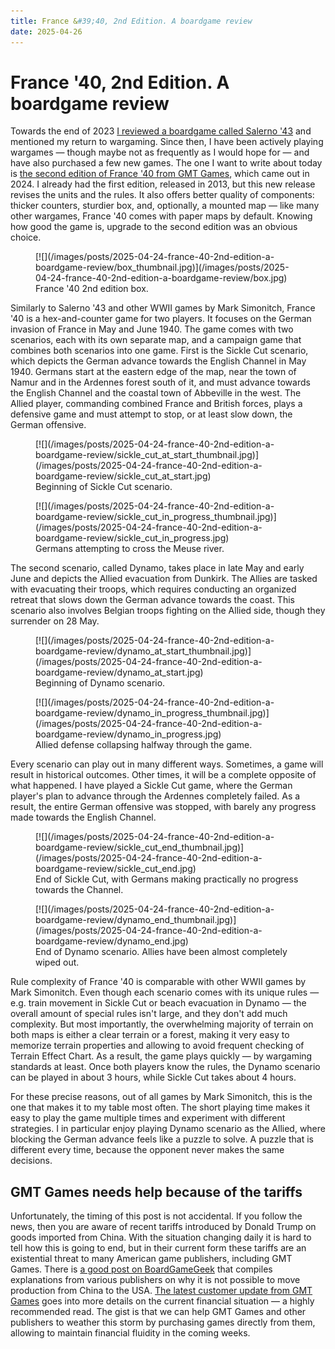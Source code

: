 ```yaml
---
title: France &#39;40, 2nd Edition. A boardgame review
date: 2025-04-26
---
```


France '40, 2nd Edition. A boardgame review
===========================================

Towards the end of 2023 [I reviewed a boardgame called Salerno
'43](https://jstolarek.github.io/posts/2023-10-25-salerno-43.html) and mentioned
my return to wargaming.  Since then, I have been actively playing wargames
&mdash; though maybe not as frequently as I would hope for &mdash; and have also
purchased a few new games.  The one I want to write about today is [the second
edition of France '40 from GMT
Games](https://www.gmtgames.com/p-635-france-40-2nd-edition.aspx), which came
out in 2024.  I already had the first edition, released in 2013, but this new
release revises the units and the rules.  It also offers better quality of
components: thicker counters, sturdier box, and, optionally, a mounted map
&mdash; like many other wargames, France '40 comes with paper maps by default.
Knowing how good the game is, upgrade to the second edition was an obvious
choice.

<div class="thumbnail">
<figure>
[![](/images/posts/2025-04-24-france-40-2nd-edition-a-boardgame-review/box_thumbnail.jpg)](/images/posts/2025-04-24-france-40-2nd-edition-a-boardgame-review/box.jpg)
<figcaption>France '40 2nd edition box.</figcaption>
</figure>
</div>

Similarly to Salerno '43 and other WWII games by Mark Simonitch, France '40 is a
hex-and-counter game for two players.  It focuses on the German invasion of
France in May and June 1940.  The game comes with two scenarios, each with its
own separate map, and a campaign game that combines both scenarios into one
game.  First is the Sickle Cut scenario, which depicts the German advance
towards the English Channel in May 1940.  Germans start at the eastern edge of
the map, near the town of Namur and in the Ardennes forest south of it, and must
advance towards the English Channel and the coastal town of Abbeville in the
west.  The Allied player, commanding combined France and British forces, plays a
defensive game and must attempt to stop, or at least slow down, the German
offensive.

<div class="thumbnail">
<figure>
[![](/images/posts/2025-04-24-france-40-2nd-edition-a-boardgame-review/sickle_cut_at_start_thumbnail.jpg)](/images/posts/2025-04-24-france-40-2nd-edition-a-boardgame-review/sickle_cut_at_start.jpg)
<figcaption>Beginning of Sickle Cut scenario.</figcaption>
</figure>
</div>

<div class="thumbnail">
<figure>
[![](/images/posts/2025-04-24-france-40-2nd-edition-a-boardgame-review/sickle_cut_in_progress_thumbnail.jpg)](/images/posts/2025-04-24-france-40-2nd-edition-a-boardgame-review/sickle_cut_in_progress.jpg)
<figcaption>Germans attempting to cross the Meuse river.</figcaption>
</figure>
</div>

The second scenario, called Dynamo, takes place in late May and early June and
depicts the Allied evacuation from Dunkirk.  The Allies are tasked with
evacuating their troops, which requires conducting an organized retreat that
slows down the German advance towards the coast.  This scenario also involves
Belgian troops fighting on the Allied side, though they surrender on 28 May.

<div class="thumbnail">
<figure>
[![](/images/posts/2025-04-24-france-40-2nd-edition-a-boardgame-review/dynamo_at_start_thumbnail.jpg)](/images/posts/2025-04-24-france-40-2nd-edition-a-boardgame-review/dynamo_at_start.jpg)
<figcaption>Beginning of Dynamo scenario.</figcaption>
</figure>
</div>

<div class="thumbnail">
<figure>
[![](/images/posts/2025-04-24-france-40-2nd-edition-a-boardgame-review/dynamo_in_progress_thumbnail.jpg)](/images/posts/2025-04-24-france-40-2nd-edition-a-boardgame-review/dynamo_in_progress.jpg)
<figcaption>Allied defense collapsing halfway through the game.</figcaption>
</figure>
</div>

Every scenario can play out in many different ways.  Sometimes, a game will
result in historical outcomes.  Other times, it will be a complete opposite of
what happened.  I have played a Sickle Cut game, where the German player's plan
to advance through the Ardennes completely failed.  As a result, the entire
German offensive was stopped, with barely any progress made towards the English
Channel.

<div class="thumbnail">
<figure>
[![](/images/posts/2025-04-24-france-40-2nd-edition-a-boardgame-review/sickle_cut_end_thumbnail.jpg)](/images/posts/2025-04-24-france-40-2nd-edition-a-boardgame-review/sickle_cut_end.jpg)
<figcaption>End of Sickle Cut, with Germans making practically no progress towards the Channel.</figcaption>
</figure>
</div>

<div class="thumbnail">
<figure>
[![](/images/posts/2025-04-24-france-40-2nd-edition-a-boardgame-review/dynamo_end_thumbnail.jpg)](/images/posts/2025-04-24-france-40-2nd-edition-a-boardgame-review/dynamo_end.jpg)
<figcaption>End of Dynamo scenario.  Allies have been almost completely wiped out.</figcaption>
</figure>
</div>

Rule complexity of France '40 is comparable with other WWII games by Mark
Simonitch.  Even though each scenario comes with its unique rules &mdash;
e.g. train movement in Sickle Cut or beach evacuation in Dynamo &mdash; the
overall amount of special rules isn't large, and they don't add much complexity.
But most importantly, the overwhelming majority of terrain on both maps is
either a clear terrain or a forest, making it very easy to memorize terrain
properties and allowing to avoid frequent checking of Terrain Effect Chart.  As
a result, the game plays quickly &mdash; by wargaming standards at least.  Once
both players know the rules, the Dynamo scenario can be played in about 3 hours,
while Sickle Cut takes about 4 hours.

For these precise reasons, out of all games by Mark Simonitch, this is the one
that makes it to my table most often.  The short playing time makes it easy to
play the game multiple times and experiment with different strategies.  I in
particular enjoy playing Dynamo scenario as the Allied, where blocking the
German advance feels like a puzzle to solve.  A puzzle that is different every
time, because the opponent never makes the same decisions.

GMT Games needs help because of the tariffs
-------------------------------------------

Unfortunately, the timing of this post is not accidental.  If you follow the
news, then you are aware of recent tariffs introduced by Donald Trump on goods
imported from China.  With the situation changing daily it is hard to tell how
this is going to end, but in their current form these tariffs are an existential
threat to many American game publishers, including GMT Games.  There is [a good
post on
BoardGameGeek](https://boardgamegeek.com/blog/1/blogpost/172959/tariff-talk-from-stonemaier-cephalofair-game-trayz)
that compiles explanations from various publishers on why it is not possible to
move production from China to the USA.  [The latest customer update from GMT
Games](https://mailchi.mp/2438d2843c59/april-17-update-from-gmt-tariffs-and-action-plan-new-p500s-updated-production-outlook-designer-updates-and-more)
goes into more details on the current financial situation &mdash; a highly
recommended read.  The gist is that we can help GMT Games and other publishers
to weather this storm by purchasing games directly from them, allowing to
maintain financial fluidity in the coming weeks.
